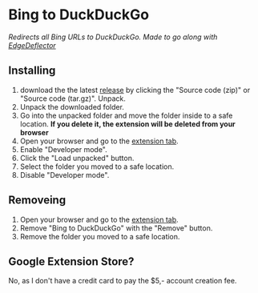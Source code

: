 # Bing to DuckDuckGo

_Redirects all Bing URLs to DuckDuckGo. Made to go along with [EdgeDeflector](https://github.com/da2x/EdgeDeflector)_

## Installing

1. download the the latest [release](https://github.com/luximus-hunter/bing-to-ddg/releases) by clicking the "Source code (zip)" or "Source code (tar.gz)". Unpack.
2. Unpack the downloaded folder.
3. Go into the unpacked folder and move the folder inside to a safe location. **If you delete it, the extension will be deleted from your browser**
4. Open your browser and go to the [extension tab](chrome://extensions).
5. Enable "Developer mode".
6. Click the "Load unpacked" button.
7. Select the folder you moved to a safe location.
8. Disable "Developer mode".

## Removeing

1. Open your browser and go to the [extension tab](chrome://extensions).
2. Remove "Bing to DuckDuckGo" with the "Remove" button.
3. Remove the folder you moved to a safe location.

## Google Extension Store?

No, as I don't have a credit card to pay the $5,- account creation fee.
